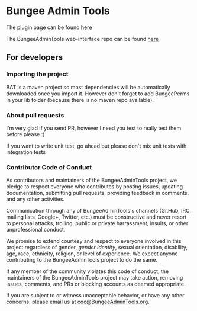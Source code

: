 # Bungee Admin Tools
The plugin page can be found [here](http://www.spigotmc.org/resources/bungee-admin-tools.444/)

The BungeeAdminTools web-interface repo can be found [here](https://github.com/alphartdev/BAT-WebInterface/)

## For developers

### Importing the project
BAT is a maven project so most dependencies will be automatically downloaded once you import it. However don't forget to add BungeePerms in your lib folder (because there is no maven repo available).

### About pull requests
I'm very glad if you send PR, however I need you test to really test them before please :)

If you want to write unit test, go ahead but please don't mix unit tests with integration tests

### Contributor Code of Conduct

As contributors and maintainers of the BungeeAdminTools project, we pledge to respect everyone who contributes by posting issues, updating documentation, submitting pull requests, providing feedback in comments, and any other activities.

Communication through any of BungeeAdminTools's channels (GitHub, IRC, mailing lists, Google+, Twitter, etc.) must be constructive and never resort to personal attacks, trolling, public or private harrassment, insults, or other unprofessional conduct.

We promise to extend courtesy and respect to everyone involved in this project regardless of gender, *gender identity*, sexual orientation, disability, age, race, ethnicity, religion, or level of experience. We expect anyone contributing to the BungeeAdminTools project to do the same.

If any member of the community violates this code of conduct, the maintainers of the BungeeAdminTools project may take action, removing issues, comments, and PRs or blocking accounts as deemed appropriate.

If you are subject to or witness unacceptable behavior, or have any other concerns, please email us at [coc@BungeeAdminTools.org](mailto:coc@BungeeAdminTools.org).